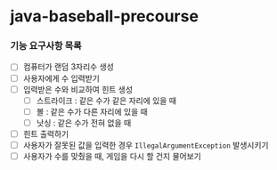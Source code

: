 # java-baseball-precourse

### 기능 요구사항 목록
- [ ] 컴퓨터가 랜덤 3자리수 생성  
- [ ] 사용자에게 수 입력받기  
- [ ] 입력받은 수와 비교하여 힌트 생성  
  - [ ] 스트라이크 : 같은 수가 같은 자리에 있을 때  
  - [ ] 볼 : 같은 수가 다른 자리에 있을 때  
  - [ ] 낫싱 : 같은 수가 전혀 없을 때  
- [ ] 힌트 출력하기  
- [ ] 사용자가 잘못된 값을 입력한 경우 `IllegalArgumentException` 발생시키기  
- [ ] 사용자가 수를 맞췄을 때, 게임을 다시 할 건지 물어보기  
